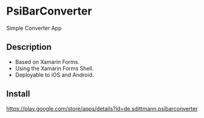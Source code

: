 # PsiBarConverter
Simple Converter App

## Description
- Based on Xamarin Forms.
- Using the Xamarin Forms Shell.
- Deployable to iOS and Android.


## Install

https://play.google.com/store/apps/details?id=de.sdittmann.psibarconverter
